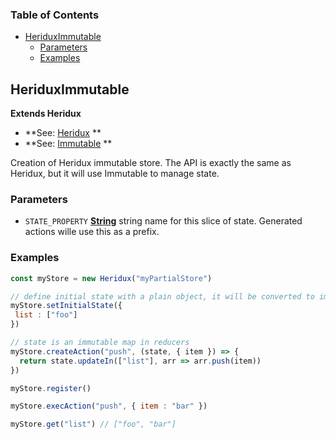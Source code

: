 <!-- Generated by documentation.js. Update this documentation by updating the source code. -->

### Table of Contents

-   [HeriduxImmutable][1]
    -   [Parameters][2]
    -   [Examples][3]

## HeriduxImmutable

**Extends Heridux**

-   **See: [Heridux][4]
    **
-   **See: [Immutable][5]
    **

Creation of Heridux immutable store.
The API is exactly the same as Heridux, but it will use Immutable to manage state.

### Parameters

-   `STATE_PROPERTY` **[String][6]** string name for this slice of state. Generated actions wille use this as a prefix.

### Examples

```javascript
const myStore = new Heridux("myPartialStore")

// define initial state with a plain object, it will be converted to immutable map.
myStore.setInitialState({
 list : ["foo"]
})

// state is an immutable map in reducers
myStore.createAction("push", (state, { item }) => {
  return state.updateIn(["list"], arr => arr.push(item))
})

myStore.register()

myStore.execAction("push", { item : "bar" })

myStore.get("list") // ["foo", "bar"]
```

[1]: #heriduximmutable

[2]: #parameters

[3]: #examples

[4]: https://github.com/Heridux/Heridux/tree/main/packages/heridux

[5]: https://immutable-js.github.io/immutable-js/

[6]: https://developer.mozilla.org/docs/Web/JavaScript/Reference/Global_Objects/String
